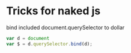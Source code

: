 Tricks for naked js
===================

bind included document.querySelector to dollar

```js
var d = document
var $ = d.querySelector.bind(d);
```

